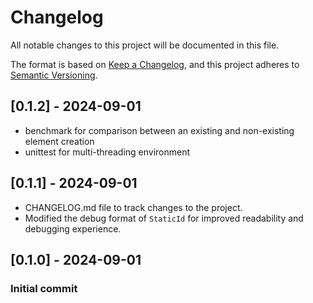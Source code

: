 # Changelog
All notable changes to this project will be documented in this file.

The format is based on [Keep a Changelog](https://keepachangelog.com/en/1.0.0/),
and this project adheres to [Semantic Versioning](https://semver.org/spec/v2.0.0.html).

## [0.1.2] - 2024-09-01
- benchmark for comparison between an existing and non-existing element creation
- unittest for multi-threading environment

## [0.1.1] - 2024-09-01

- CHANGELOG.md file to track changes to the project.
- Modified the debug format of `StaticId` for improved readability and debugging experience.

## [0.1.0] - 2024-09-01
### Initial commit